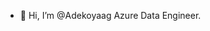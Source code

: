 - 👋 Hi, I’m @Adekoyaag
Azure Data Engineer. 

<!---
Adekoyaag/Adekoyaag is a ✨ special ✨ repository because its `README.md` (this file) appears on your GitHub profile.
You can click the Preview link to take a look at your changes.
--->
